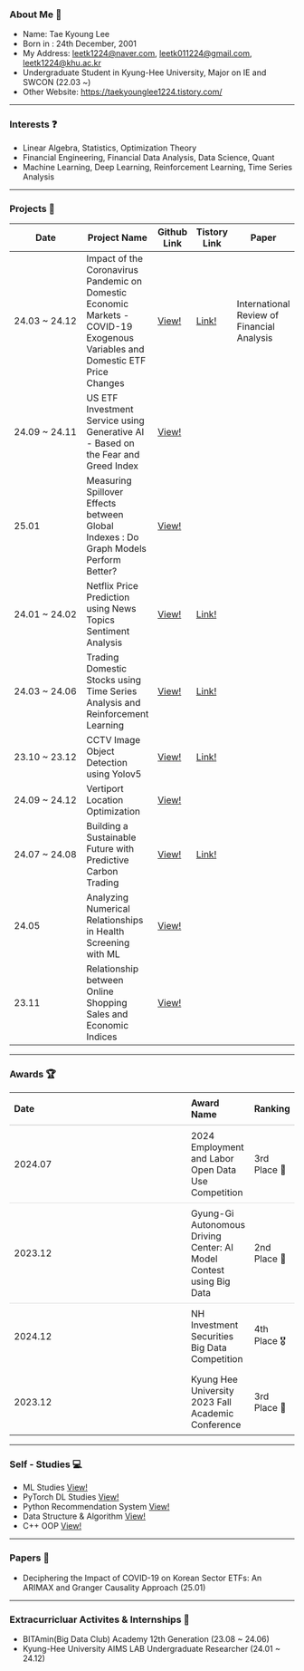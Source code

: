 ### About Me 👋

- Name: Tae Kyoung Lee
- Born in : 24th December, 2001
- My Address: leetk1224@naver.com, leetk011224@gmail.com, leetk1224@khu.ac.kr
- Undergraduate Student in Kyung-Hee University, Major on IE and SWCON (22.03 ~)
- Other Website: https://taekyounglee1224.tistory.com/

---

### Interests ❓

- Linear Algebra, Statistics, Optimization Theory
- Financial Engineering, Financial Data Analysis, Data Science, Quant
- Machine Learning, Deep Learning, Reinforcement Learning, Time Series Analysis

---

### Projects 📘

<table>
  <thead>
    <tr>
      <th style="width: 300px;">Date</th>
      <th>Project Name</th>
      <th>Github Link</th>
      <th>Tistory Link</th>
      <th>Paper</th>
    </tr>
  </thead>
  <tbody>
    <tr>
      <td>24.03 ~ 24.12</td>
      <td>Impact of the Coronavirus Pandemic on Domestic Economic Markets - COVID-19 Exogenous Variables and Domestic ETF Price Changes</td>
      <td><a href="https://github.com/taekyounglee1224/Finance-Project">View!</a></td>
      <td><a href="https://taekyounglee1224.tistory.com/78">Link!</a></td>
      <td>International Review of Financial Analysis</td>
    </tr>
    <tr>
      <td>24.09 ~ 24.11</td>
      <td>US ETF Investment Service using Generative AI - Based on the Fear and Greed Index</td>
      <td><a href = "https://github.com/taekyounglee1224/Fear-Greed-Investment">View!</a></td>
      <td></td>
      <td></td>
    </tr>
    <tr>
      <td>25.01</td>
      <td>Measuring Spillover Effects between Global Indexes : Do Graph Models Perform Better?</td>
      <td><a href="https://github.com/taekyounglee1224/GCN_Spillover">View!</a></td>
      <td></td>
      <td></td>
    </tr>
    <tr>
      <td>24.01 ~ 24.02</td>
      <td>Netflix Price Prediction using News Topics Sentiment Analysis</td>
      <td><a href = "https://github.com/skier-song9/bitamin_winter_proj">View!</a></td>
      <td><a href = "https://taekyounglee1224.tistory.com/21">Link!</a></td>
      <td></td>
    </tr>
    <tr>
      <td>24.03 ~ 24.06</td>
      <td>Trading Domestic Stocks using Time Series Analysis and Reinforcement Learning</td>
      <td><a href="https://github.com/skier-song9/bitamin1213_trading">View!</a></td>
      <td><a href="https://taekyounglee1224.tistory.com/51">Link!</a></td>
      <td></td>
    </tr>
    <tr>
      <td>23.10 ~ 23.12</td>
      <td>CCTV Image Object Detection using Yolov5</td>
      <td><a href="https://github.com/taekyounglee1224/KyungGI-Self-Driving-Car-AI-Contest">View!</a></td>
      <td><a href="https://taekyounglee1224.tistory.com/11">Link!</a></td>
      <td></td>
    </tr>
    <tr>
      <td>24.09 ~ 24.12</td>
      <td>Vertiport Location Optimization</td>
      <td><a href="https://github.com/taekyounglee1224/Data_Capstone">View!</a></td>
      <td></td>
      <td></td>
    </tr>
    <tr>
      <td>24.07 ~ 24.08</td>
      <td>Building a Sustainable Future with Predictive Carbon Trading</td>
      <td><a href="https://github.com/taekyounglee1224/bitamin_12_conf">View!</a></td>
      <td><a href="https://taekyounglee1224.tistory.com/68">Link!</a></td>
      <td></td>
    </tr>
    <tr>
      <td>24.05</td>
      <td>Analyzing Numerical Relationships in Health Screening with ML</td>
      <td><a href="https://github.com/taekyounglee1224/KHU_IE_SWCON/tree/main/ADA%20(SWCON372)/Term%20Project">View!</a></td>
      <td></td>
      <td></td>
    </tr>
    <tr>
      <td>23.11</td>
      <td>Relationship between Online Shopping Sales and Economic Indices</td>
      <td><a href="https://github.com/taekyounglee1224/KHU-School-Projects/tree/main/Web%20Python%20Programming%20(SWCON104)/Projects">View!</a></td>
      <td></td>
      <td></td>
    </tr>
    
  </tbody>
</table>


---

### Awards 🏆

  <table style="border-collapse: collapse; width: 100%; text-align: left;">
  <thead>
    <tr style="border-bottom: 2px solid #ddd;">
      <th style="width: 300px; padding: 8px;">Date</th>
      <th style="padding: 8px;">Award Name</th>
      <th style="padding: 8px;">Ranking</th>
    </tr>
  </thead>
  <tbody>
    <tr style="border-bottom: 1px solid #ddd;">
      <td style="padding: 8px;">2024.07</td>
      <td style="padding: 8px;">2024 Employment and Labor Open Data Use Competition</td>
      <td style="padding: 8px;">3rd Place 🥉</td>
    </tr>
    <tr style="border-bottom: 1px solid #ddd;">
      <td style="padding: 8px;">2023.12</td>
      <td style="padding: 8px;">Gyung-Gi Autonomous Driving Center: AI Model Contest using Big Data</td>
      <td style="padding: 8px;">2nd Place 🥈</td>
    </tr>
    <tr>
      <td style="padding: 8px;">2024.12</td>
      <td style="padding: 8px;">NH Investment Securities Big Data Competition</td>
      <td style="padding: 8px;">4th Place 🎖</td>
    </tr>
    <tr>
      <td style="padding: 8px;">2023.12</td>
      <td style="padding: 8px;">Kyung Hee University 2023 Fall Academic Conference</td>
      <td style="padding: 8px;">3rd Place 🥉</td>
    </tr>
  </tbody>
</table>

---

### Self - Studies 💻

- ML Studies <a href = "https://github.com/taekyounglee1224/Bitamin">View!</a>
- PyTorch DL Studies <a href = "https://github.com/taekyounglee1224/Pytorch_DL">View!</a>
- Python Recommendation System <a href = "https://github.com/taekyounglee1224/Personalized-Recommendation-System-using-Python/tree/main/codes">View!</a>
- Data Structure & Algorithm <a href = "https://github.com/taekyounglee1224/DS_ALGO">View!</a>
- C++ OOP <a href = "https://github.com/taekyounglee1224/KHU-School-Projects/tree/main/OOP%20(CSE103)/Lab%20Excercises">View!</a>


---
### Papers 📄
- Deciphering the Impact of COVID-19 on Korean Sector ETFs: An ARIMAX and Granger Causality Approach (25.01)


---
### Extracurricluar Activites & Internships 📝

- BITAmin(Big Data Club) Academy 12th Generation (23.08 ~ 24.06)
- Kyung-Hee University AIMS LAB Undergraduate Researcher (24.01 ~ 24.12)


  
<!--
**taekyounglee1224/taekyounglee1224** is a ✨ _special_ ✨ repository because its `README.md` (this file) appears on your GitHub profile.

Here are some ideas to get you started:

- 🔭 I’m currently working on ...
- 🌱 I’m currently learning ...
- 👯 I’m looking to collaborate on ...
- 🤔 I’m looking for help with ...
- 💬 Ask me about ...
- 📫 How to reach me: ...
- 😄 Pronouns: ...
- ⚡ Fun fact: ...
-->
